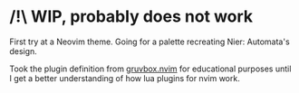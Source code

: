 # /!\ WIP, probably does not work

First try at a Neovim theme.
Going for a palette recreating Nier: Automata's design.

Took the plugin definition from [gruvbox.nvim](https://github.com/ellisonleao/gruvbox.nvim) for educational purposes until I get a better understanding of how lua plugins for nvim work.
